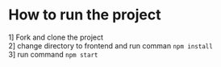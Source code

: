 # How to run the project   

1] Fork and clone the project  
2] change directory to frontend and run comman `npm install`  
3] run command `npm start`  
